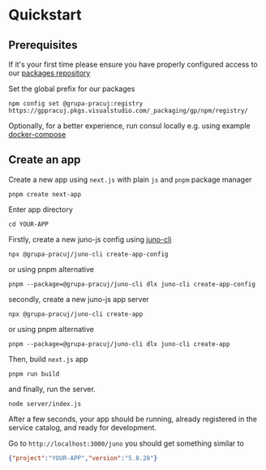 # Quickstart

## Prerequisites

If it's your first time please ensure you have properly configured access to our [packages repository](https://learn.microsoft.com/en-us/azure/devops/artifacts/npm/npmrc?view=azure-devops&tabs=windows%2Cclassic)

Set the global prefix for our packages
```
npm config set @grupa-pracuj:registry https://gppracuj.pkgs.visualstudio.com/_packaging/gp/npm/registry/
```

Optionally, for a better experience, run consul locally e.g. using example [docker-compose](./examples/next/docker-compose.yaml)

## Create an app

Create a new app using `next.js` with plain `js` and `pnpm` package manager
```
pnpm create next-app
```

Enter app directory
```
cd YOUR-APP
```

Firstly, create a new juno-js config using [juno-cli](./packages/juno-cli/README.md)
```
npx @grupa-pracuj/juno-cli create-app-config
```
or using pnpm alternative
```
pnpm --package=@grupa-pracuj/juno-cli dlx juno-cli create-app-config
```

secondly, create a new juno-js app server
```
npx @grupa-pracuj/juno-cli create-app
```
or using pnpm alternative
```
pnpm --package=@grupa-pracuj/juno-cli dlx juno-cli create-app
```

Then, build `next.js` app
```
pnpm run build
```

and finally, run the server.
```
node server/index.js
```

After a few seconds, your app should be running, already registered in the service catalog, and ready for development.

Go to `http://localhost:3000/juno` you should get something similar to
```json
{"project":"YOUR-APP","version":"5.8.28"}
```
